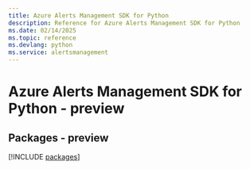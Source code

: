 ```yaml
---
title: Azure Alerts Management SDK for Python
description: Reference for Azure Alerts Management SDK for Python
ms.date: 02/14/2025
ms.topic: reference
ms.devlang: python
ms.service: alertsmanagement
---
```

# Azure Alerts Management SDK for Python - preview
## Packages - preview
[!INCLUDE [packages](alerts-management-index.md)]